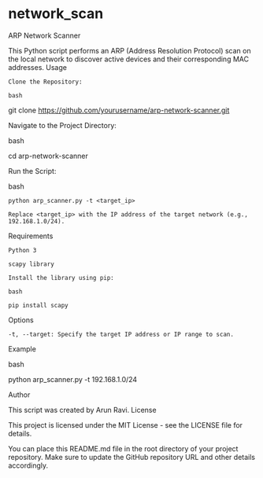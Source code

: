 # network_scan
ARP Network Scanner

This Python script performs an ARP (Address Resolution Protocol) scan on the local network to discover active devices and their corresponding MAC addresses.
Usage

    Clone the Repository:

    bash

git clone https://github.com/yourusername/arp-network-scanner.git

Navigate to the Project Directory:

bash

cd arp-network-scanner

Run the Script:

bash

    python arp_scanner.py -t <target_ip>

    Replace <target_ip> with the IP address of the target network (e.g., 192.168.1.0/24).

Requirements

    Python 3

    scapy library

    Install the library using pip:

    bash

    pip install scapy

Options

    -t, --target: Specify the target IP address or IP range to scan.

Example

bash

python arp_scanner.py -t 192.168.1.0/24

Author

This script was created by Arun Ravi.
License

This project is licensed under the MIT License - see the LICENSE file for details.

You can place this README.md file in the root directory of your project repository. Make sure to update the GitHub repository URL and other details accordingly.
